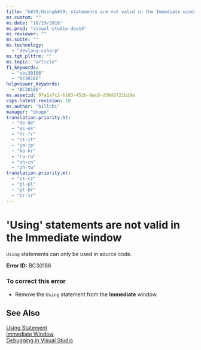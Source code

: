 ```yaml
---
title: "&#39;Using&#39; statements are not valid in the Immediate window"
ms.custom: ""
ms.date: "10/19/2016"
ms.prod: "visual-studio-dev14"
ms.reviewer: ""
ms.suite: ""
ms.technology: 
  - "devlang-csharp"
ms.tgt_pltfrm: ""
ms.topic: "article"
f1_keywords: 
  - "vbc30186"
  - "bc30186"
helpviewer_keywords: 
  - "BC30186"
ms.assetid: 97a1a7c2-6183-452b-9ac6-d59d8721b29a
caps.latest.revision: 10
ms.author: "billchi"
manager: "douge"
translation.priority.ht: 
  - "de-de"
  - "es-es"
  - "fr-fr"
  - "it-it"
  - "ja-jp"
  - "ko-kr"
  - "ru-ru"
  - "zh-cn"
  - "zh-tw"
translation.priority.mt: 
  - "cs-cz"
  - "pl-pl"
  - "pt-br"
  - "tr-tr"
---
```

# &#39;Using&#39; statements are not valid in the Immediate window
`Using` statements can only be used in source code.  
  
 **Error ID:** BC30186  
  
### To correct this error  
  
-   Remove the `Using` statement from the **Immediate** window.  
  
## See Also  
 [Using Statement](../Topic/Using%20Statement%20\(Visual%20Basic\).md)   
 [Immediate Window](../reference/immediate-window.md)   
 [Debugging in Visual Studio](../debugger/debugging-in-visual-studio.md)